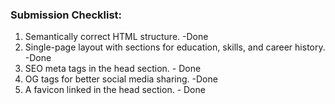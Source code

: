 

### Submission Checklist:

1. Semantically correct HTML structure. -Done
2. Single-page layout with sections for education, skills, and career history. -Done
3. SEO meta tags in the head section. - Done
4. OG tags for better social media sharing. -Done
5. A favicon linked in the head section. - Done